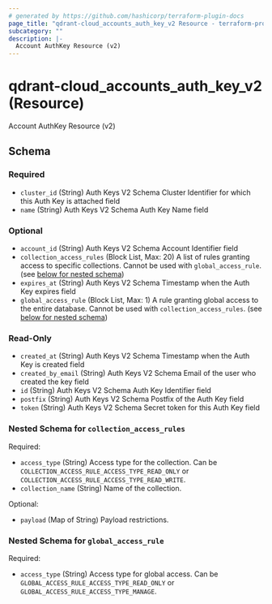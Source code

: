 ```yaml
---
# generated by https://github.com/hashicorp/terraform-plugin-docs
page_title: "qdrant-cloud_accounts_auth_key_v2 Resource - terraform-provider-qdrant-cloud"
subcategory: ""
description: |-
  Account AuthKey Resource (v2)
---
```


# qdrant-cloud_accounts_auth_key_v2 (Resource)

Account AuthKey Resource (v2)



<!-- schema generated by tfplugindocs -->
## Schema

### Required

- `cluster_id` (String) Auth Keys V2 Schema Cluster Identifier for which this Auth Key is attached field
- `name` (String) Auth Keys V2 Schema Auth Key Name field

### Optional

- `account_id` (String) Auth Keys V2 Schema Account Identifier field
- `collection_access_rules` (Block List, Max: 20) A list of rules granting access to specific collections. Cannot be used with `global_access_rule`. (see [below for nested schema](#nestedblock--collection_access_rules))
- `expires_at` (String) Auth Keys V2 Schema Timestamp when the Auth Key expires field
- `global_access_rule` (Block List, Max: 1) A rule granting global access to the entire database. Cannot be used with `collection_access_rules`. (see [below for nested schema](#nestedblock--global_access_rule))

### Read-Only

- `created_at` (String) Auth Keys V2 Schema Timestamp when the Auth Key is created field
- `created_by_email` (String) Auth Keys V2 Schema Email of the user who created the key field
- `id` (String) Auth Keys V2 Schema Auth Key Identifier field
- `postfix` (String) Auth Keys V2 Schema Postfix of the Auth Key field
- `token` (String) Auth Keys V2 Schema Secret token for this Auth Key field

<a id="nestedblock--collection_access_rules"></a>
### Nested Schema for `collection_access_rules`

Required:

- `access_type` (String) Access type for the collection. Can be `COLLECTION_ACCESS_RULE_ACCESS_TYPE_READ_ONLY` or `COLLECTION_ACCESS_RULE_ACCESS_TYPE_READ_WRITE`.
- `collection_name` (String) Name of the collection.

Optional:

- `payload` (Map of String) Payload restrictions.


<a id="nestedblock--global_access_rule"></a>
### Nested Schema for `global_access_rule`

Required:

- `access_type` (String) Access type for global access. Can be `GLOBAL_ACCESS_RULE_ACCESS_TYPE_READ_ONLY` or `GLOBAL_ACCESS_RULE_ACCESS_TYPE_MANAGE`.
